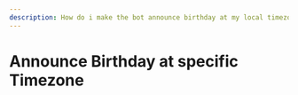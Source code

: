 ```yaml
---
description: How do i make the bot announce birthday at my local timezone?
---
```


# Announce Birthday at specific Timezone

